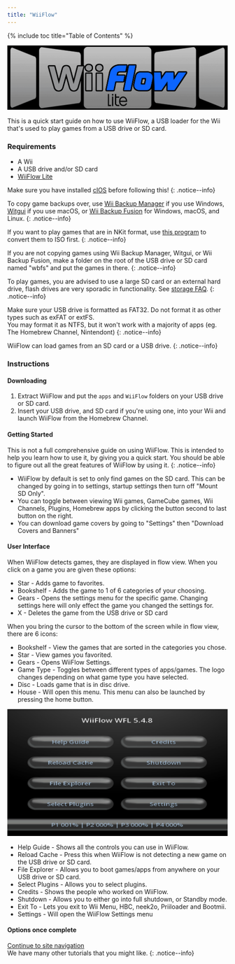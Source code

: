 ```yaml
---
title: "WiiFlow"
---
```


{% include toc title="Table of Contents" %}

![WiiFlow](/images/homebrew/wiiflow/wiiflowlogo.png)

This is a quick start guide on how to use WiiFlow, a USB loader for the Wii that's used to play games from a USB drive or SD card.

### Requirements

* A Wii
* A USB drive and/or SD card
* [WiiFlow Lite](https://oscwii.org/library/app/wiiflow)

Make sure you have installed [cIOS](/cios) before following this!
{: .notice--info}

To copy game backups over, use [Wii Backup Manager](/wiibackupmanager) if you use Windows, [Witgui](https://desairem.com/wordpress/category/witgui-download/) if you use macOS, or [Wii Backup Fusion](https://github.com/larsenv/Wii-Backup-Fusion) for Windows, macOS, and Linux.
{: .notice--info}

If you want to play games that are in NKit format, use [this program](https://gbatemp.net/download/nkit.36157/) to convert them to ISO first.
{: .notice--info}

If you are not copying games using Wii Backup Manager, Witgui, or Wii Backup Fusion, make a folder on the root of the USB drive or SD card named "wbfs" and put the games in there.
{: .notice--info}

To play games, you are advised to use a large SD card or an external hard drive, flash drives are very sporadic in functionality. See [storage FAQ](faq).
{: .notice--info}

Make sure your USB drive is formatted as FAT32. Do not format it as other types such as exFAT or extFS. <br>
You may format it as NTFS, but it won't work with a majority of apps (eg. The Homebrew Channel, Nintendont)
{: .notice--info}

WiiFlow can load games from an SD card or a USB drive.
{: .notice--info}

### Instructions

#### Downloading

1. Extract WiiFlow and put the `apps` and `WiiFlow` folders on your USB drive or SD card.
1. Insert your USB drive, and SD card if you're using one, into your Wii and launch WiiFlow from the Homebrew Channel.

#### Getting Started

This is not a full comprehensive guide on using WiiFlow. This is intended to help you learn how to use it, by giving you a quick start. You should be able to figure out all the great features of WiiFlow by using it.
{: .notice--info}

+ WiiFlow by default is set to only find games on the SD card. This can be changed by going in to settings, startup settings then turn off "Mount SD Only".
+ You can toggle between viewing Wii games, GameCube games, Wii Channels, Plugins, Homebrew apps by clicking the button second to last button on the right.
+ You can download game covers by going to "Settings" then "Download Covers and Banners"

#### User Interface

When WiiFlow detects games, they are displayed in flow view. When you click on a game you are given these options:

+ Star - Adds game to favorites.
+ Bookshelf - Adds the game to 1 of 6 categories of your choosing.
+ Gears - Opens the settings menu for the specific game. Changing settings here will only effect the game you changed the settings for.
+ X - Deletes the game from the USB drive or SD card

When you bring the cursor to the bottom of the screen while in flow view, there are 6 icons:

+ Bookshelf - View the games that are sorted in the categories you chose.
+ Star - View games you favorited.
+ Gears - Opens WiiFlow Settings.
+ Game Type - Toggles between different types of apps/games. The logo changes depending on what game type you have selected.
+ Disc - Loads game that is in disc drive.
+ House - Will open this menu. This menu can also be launched by pressing the home button.

![WF_menu](images/homebrew/wiiflow/WFmenu.png)

+ Help Guide - Shows all the controls you can use in WiiFlow.
+ Reload Cache - Press this when WiiFlow is not detecting a new game on the USB drive or SD card.
+ File Explorer - Allows you to boot games/apps from anywhere on your USB drive or SD card.
+ Select Plugins - Allows you to select plugins.
+ Credits - Shows the people who worked on WiiFlow.
+ Shutdown - Allows you to either go into full shutdown, or Standby mode.
+ Exit To - Lets you exit to Wii Menu, HBC, neek2o, Priiloader and Bootmii.
+ Settings - Will open the WiiFlow Settings menu

#### Options once complete

[Continue to site navigation](site-navigation)<br>
We have many other tutorials that you might like.
{: .notice--info}
